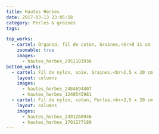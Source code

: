 ```yaml
---
title: Hautes Herbes
date: 2017-03-13 23:05:58
category: Perles & graines
tags:

top_works:
  - cartel: Organza, fil de coton, Graines.<br>Ø 11 cm
    zoomable: true
    images:
      - hautes_herbes_2951103936
bottom_works:
  - cartel: Fil de nylon, soie, Graines.<br>2,5 x 20 cm
    layout: columns
    images:
      - hautes_herbes_2484694407
      - hautes_herbes_1240545981
  - cartel: Fil de nylon, coton, Perles.<br>2,5 x 20 cm
    layout: columns
    images:
      - hautes_herbes_2491260946
      - hautes_herbes_1701277189
---
```

